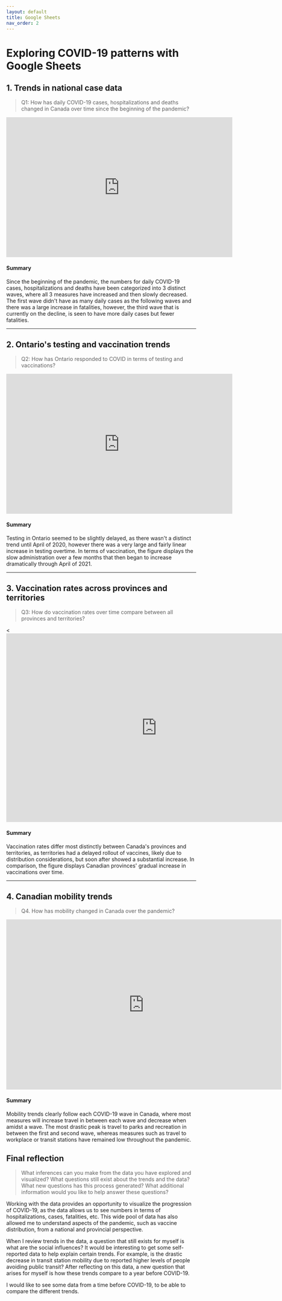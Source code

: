 ```yaml
---
layout: default
title: Google Sheets
nav_order: 2
---
```


# Exploring COVID-19 patterns with Google Sheets

## 1. Trends in national case data
> Q1: How has daily COVID-19 cases, hospitalizations and deaths changed in Canada over time since the beginning of the pandemic?

<!-- Paste your embed code for your figure below-->

<iframe width="600" height="371" seamless frameborder="0" scrolling="no" src="https://docs.google.com/spreadsheets/d/e/2PACX-1vRimCGY4h1gHjrhLyWN4bxRFomOAW7mp8SbqEUacmT80ziPKprRU6CvGcxqfOokO0XocNxAo1SliP1w/pubchart?oid=2033623512&amp;format=interactive"></iframe>

#### Summary
<!-- Write a 2-sentence summary of the trends shown in the figure embedded above-->

Since the beginning of the pandemic, the numbers for daily COVID-19 cases, hospitalizations and deaths have been categorized into 3 distinct waves, where all 3 measures have increased and then slowly decreased. The first wave didn't have as many daily cases as the following waves and there was a large increase in fatalities, however, the third wave that is currently on the decline, is seen to have more daily cases but fewer fatalities. 

---

## 2. Ontario's testing and vaccination trends 
> Q2: How has Ontario responded to COVID in terms of testing and vaccinations? 

<!-- Paste your embed code for your figure below-->

<iframe width="600" height="371" seamless frameborder="0" scrolling="no" src="https://docs.google.com/spreadsheets/d/e/2PACX-1vRimCGY4h1gHjrhLyWN4bxRFomOAW7mp8SbqEUacmT80ziPKprRU6CvGcxqfOokO0XocNxAo1SliP1w/pubchart?oid=532483847&amp;format=interactive"></iframe>

#### Summary
<!-- Write a 2-sentence summary of the trends shown in the figure embedded above-->

Testing in Ontario seemed to be slightly delayed, as there wasn't a distinct trend until April of 2020, however there was a very large and fairly linear increase in testing overtime. In terms of vaccination, the figure displays the slow administration over a few months that then began to increase dramatically through April of 2021. 

---

## 3. Vaccination rates across provinces and territories
> Q3: How do vaccination rates over time compare between all provinces and territories? 

<!-- Paste your embed code for your figure below-->

<<iframe width="798" height="500" seamless frameborder="0" scrolling="no" src="https://docs.google.com/spreadsheets/d/e/2PACX-1vRimCGY4h1gHjrhLyWN4bxRFomOAW7mp8SbqEUacmT80ziPKprRU6CvGcxqfOokO0XocNxAo1SliP1w/pubchart?oid=1930956236&amp;format=interactive"></iframe>

#### Summary
<!-- Write a 2-sentence summary of the trends shown in the figure embedded above-->

Vaccination rates differ most distinctly between Canada's provinces and territories, as territories had a delayed rollout of vaccines, likely due to distribution considerations, but soon after showed a substantial increase. In comparison, the figure displays Canadian provinces' gradual increase in vaccinations over time. 

---

## 4. Canadian mobility trends 
> Q4. How has mobility changed in Canada over the pandemic?

<!-- Paste your embed code for your figure below-->

<iframe width="730" height="451" seamless frameborder="0" scrolling="no" src="https://docs.google.com/spreadsheets/d/e/2PACX-1vSfC5TAp3N0G_Pv_UsjenSJQL1tYcq60TS57dyZd6HAYixgBRFrI993zb8Th0zrdUNOJP4JmuzKlrvr/pubchart?oid=260790820&amp;format=interactive"></iframe>

#### Summary
<!-- Write a 2-sentence summary of the trends shown in the figure embedded above-->

Mobility trends clearly follow each COVID-19 wave in Canada, where most measures will increase travel in between each wave and decrease when amidst a wave. The most drastic peak is travel to parks and recreation in between the first and second wave, whereas measures such as travel to workplace or transit stations have remained low throughout the pandemic. 

## Final reflection
> What inferences can you make from the data you have explored and visualized? 
> What questions still exist about the trends and the data? What new questions has this process generated? 
> What additional information would you like to help answer these questions? 

<!-- Write a short response below-->

Working with the data provides an opportunity to visualize the progression of COVID-19, as the data allows us to see numbers in terms of hospitalizations, cases, fatalities, etc. This wide pool of data has also allowed me to understand aspects of the pandemic, such as vaccine distribution, from a national and provincial perspective.

When I review trends in the data, a question that still exists for myself is what are the social influences? It would be interesting to get some self-reported data to help explain certain trends. For example, is the drastic decrease in transit station mobility due to reported higher levels of people avoiding public transit? After reflecting on this data, a new question that arises for myself is how these trends compare to a year before COVID-19.

I would like to see some data from a time before COVID-19, to be able to compare the different trends. 
